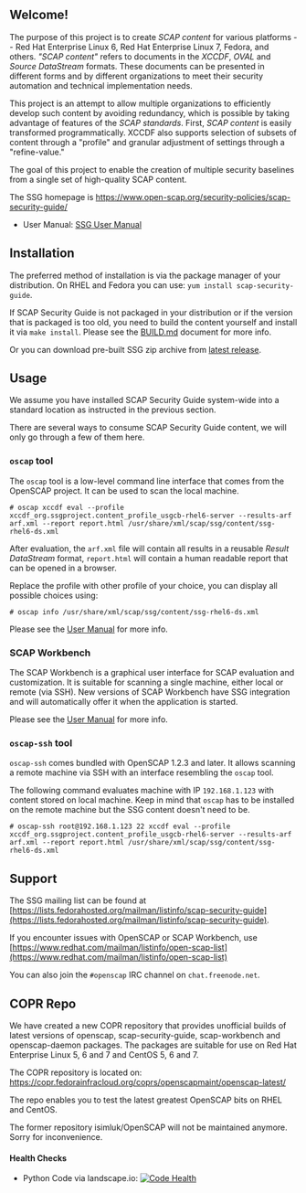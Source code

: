 ## Welcome!
The purpose of this project is to create *SCAP content* for various
platforms -- Red Hat Enterprise Linux 6, Red Hat Enterprise Linux 7,
Fedora, and others.  *"SCAP content"* refers to documents  in the *XCCDF*,
*OVAL* and *Source DataStream* formats.  These documents can be presented
in different forms and by different organizations to meet their security
automation and technical implementation needs.

This project is an attempt to allow multiple organizations to
efficiently develop such content by avoiding redundancy, which is
possible by taking advantage of features of the *SCAP standards*. First,
*SCAP content* is easily transformed programmatically.  XCCDF also supports
selection of subsets of content through a "profile" and granular adjustment
of settings through a "refine-value."

The goal of this project to enable the creation of multiple security
baselines from a single set of high-quality SCAP content.

The SSG homepage is https://www.open-scap.org/security-policies/scap-security-guide/

 * User Manual: [SSG User Manual](https://github.com/OpenSCAP/scap-security-guide/blob/master/docs/manual/user_guide.adoc)

## Installation
The preferred method of installation is via the package manager of your
distribution. On RHEL and Fedora you can use:
`yum install scap-security-guide`.

If SCAP Security Guide is not packaged in your distribution or if the
version that is packaged is too old, you need to build the content yourself
and install it via `make install`. Please see the [BUILD.md](BUILD.md)
document for more info.

Or you can download pre-built SSG zip archive from [latest release](https://github.com/OpenSCAP/scap-security-guide/releases/latest).

## Usage
We assume you have installed SCAP Security Guide system-wide into a
standard location as instructed in the previous section.

There are several ways to consume SCAP Security Guide content, we will only
go through a few of them here.

### `oscap` tool
The `oscap` tool is a low-level command line interface that comes from
the OpenSCAP project. It can be used to scan the local machine.
```
# oscap xccdf eval --profile xccdf_org.ssgproject.content_profile_usgcb-rhel6-server --results-arf arf.xml --report report.html /usr/share/xml/scap/ssg/content/ssg-rhel6-ds.xml
```
After evaluation, the `arf.xml` file will contain all results in a reusable
*Result DataStream* format, `report.html` will contain a human readable
report that can be opened in a browser.

Replace the profile with other profile of your choice, you can display
all possible choices using:
```
# oscap info /usr/share/xml/scap/ssg/content/ssg-rhel6-ds.xml
```

Please see the [User Manual](http://static.open-scap.org/openscap-1.0/oscap_user_manual.html)
for more info.

### SCAP Workbench
The SCAP Workbench is a graphical user interface for SCAP evaluation and
customization. It is suitable for scanning a single machine, either local
or remote (via SSH). New versions of SCAP Workbench have SSG integration
and will automatically offer it when the application is started.

Please see the [User Manual](http://static.open-scap.org/scap-workbench-1.1/)
for more info.

### `oscap-ssh` tool
`oscap-ssh` comes bundled with OpenSCAP 1.2.3 and later. It allows scanning
a remote machine via SSH with an interface resembling the `oscap` tool.

The following command evaluates machine with IP `192.168.1.123` with content
stored on local machine. Keep in mind that `oscap` has to be installed on the
remote machine but the SSG content doesn't need to be.
```
# oscap-ssh root@192.168.1.123 22 xccdf eval --profile xccdf_org.ssgproject.content_profile_usgcb-rhel6-server --results-arf arf.xml --report report.html /usr/share/xml/scap/ssg/content/ssg-rhel6-ds.xml
```

## Support

The SSG mailing list can be found at [https://lists.fedorahosted.org/mailman/listinfo/scap-security-guide](https://lists.fedorahosted.org/mailman/listinfo/scap-security-guide).

If you encounter issues with OpenSCAP or SCAP Workbench, use [https://www.redhat.com/mailman/listinfo/open-scap-list](https://www.redhat.com/mailman/listinfo/open-scap-list)

You can also join the `#openscap` IRC channel on `chat.freenode.net`.

## COPR Repo

We have created a new COPR repository that provides unofficial builds of latest versions of openscap, scap-security-guide, scap-workbench and openscap-daemon packages. The packages are suitable for use on Red Hat Enterprise Linux 5, 6 and 7 and CentOS 5, 6 and 7.

The COPR repository is located on:
https://copr.fedorainfracloud.org/coprs/openscapmaint/openscap-latest/

The repo enables you to test the latest greatest OpenSCAP bits on RHEL and CentOS.

The former repository isimluk/OpenSCAP will not be maintained anymore. Sorry for inconvenience.

#### Health Checks
* Python Code via landscape.io: [![Code Health](https://landscape.io/github/OpenSCAP/scap-security-guide/master/landscape.png)](https://landscape.io/github/OpenSCAP/scap-security-guide/master)
